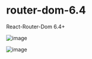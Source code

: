 # router-dom-6.4
React-Router-Dom 6.4+

![image](https://user-images.githubusercontent.com/75024157/201541598-bdf0a4cf-bc5f-4e4f-bf2d-b6b42a76546f.png)

![image](https://user-images.githubusercontent.com/75024157/201541704-9c5e2884-e949-4003-84b5-30889b7fa598.png)

